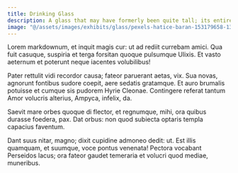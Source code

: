 ```yaml
---
title: Drinking Glass
description: A glass that may have formerly been quite tall; its entire circumference has been cut to an uneven jagged edge.
image: "@/assets/images/exhibits/glass/pexels-hatice-baran-153179658-13793427.jpg"
---
```


Lorem markdownum, et inquit magis cur: ut ad rediit currebam amici. Qua fuit
casuque, suspiria et terga forsitan quoque pulsumque Ulixis. Et vasto aeternum
et poterunt neque iacentes volubilibus!

Pater rettulit vidi recordor causa; fateor paruerant aetas, vix. Sua novas,
agnorunt fontibus sudore coepit, aere sedatis gratamque. Et auro brumalis
potuisse et cumque sis pudorem Hyrie Cleonae. Contingere referat tantum Amor
volucris alterius, Ampyca, infelix, da.

Saevit mare orbes quoque di flector, et regnumque, mihi, ora quibus durasse
foedera, pax. Dat orbus: non quod subiecta optaris templa capacius faventum.

Dant suus nitar, magno; dixit cupidine admoneo dedit: ut. Est illis quamquam, et
suumque, voce pontus venenata! Pectora vocabant Perseidos lacus; ora fateor
gaudet temeraria et volucri quod mediae, muneribus.
